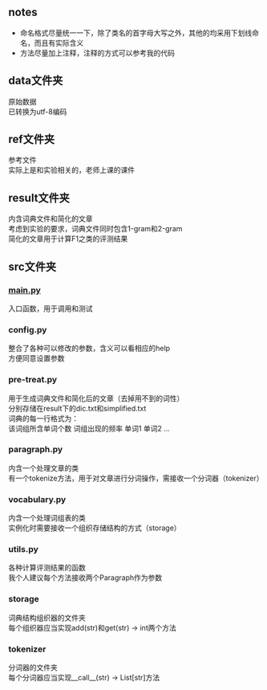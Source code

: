 ## notes
* 命名格式尽量统一一下，除了类名的首字母大写之外，其他的均采用下划线命名，而且有实际含义
* 方法尽量加上注释，注释的方式可以参考我的代码

## data文件夹
原始数据  
已转换为utf-8编码

## ref文件夹
参考文件  
实际上是和实验相关的，老师上课的课件

## result文件夹
内含词典文件和简化的文章  
考虑到实验的要求，词典文件同时包含1-gram和2-gram  
简化的文章用于计算F1之类的评测结果

## src文件夹
### [main.py](src/main.py)
入口函数，用于调用和测试
### config.py
整合了各种可以修改的参数，含义可以看相应的help  
方便同意设置参数
### pre-treat.py
用于生成词典文件和简化后的文章（去掉用不到的词性）  
分别存储在result下的dic.txt和simplified.txt  
词典的每一行格式为：  
该词组所含单词个数 词组出现的频率 单词1 单词2 ...
### paragraph.py
内含一个处理文章的类  
有一个tokenize方法，用于对文章进行分词操作，需接收一个分词器（tokenizer）
### vocabulary.py
内含一个处理词组表的类  
实例化时需要接收一个组织存储结构的方式（storage）
### utils.py
各种计算评测结果的函数  
我个人建议每个方法接收两个Paragraph作为参数
### storage
词典结构组织器的文件夹  
每个组织器应当实现add(str)和get(str) -> int两个方法
### tokenizer
分词器的文件夹  
每个分词器应当实现__call__(str) -> List[str]方法